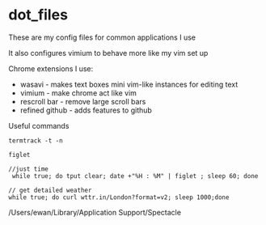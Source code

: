# dot_files

These are my config files for common applications I use

It also configures vimium to behave more like my vim set up


Chrome extensions I use:

- wasavi - makes text boxes mini vim-like instances for editing text
- vimium - make chrome act like vim
- rescroll bar - remove large scroll bars
- refined github - adds features to github 

Useful commands
```
termtrack -t -n

figlet

//just time
 while true; do tput clear; date +"%H : %M" | figlet ; sleep 60; done

// get detailed weather
while true; do curl wttr.in/London?format=v2; sleep 1000;done
```
/Users/ewan/Library/Application Support/Spectacle
